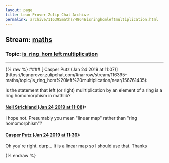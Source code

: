 ```yaml
---
layout: page
title: Lean Prover Zulip Chat Archive 
permalink: archive/116395maths/48648isringhomleftmultiplication.html
---
```


## Stream: [maths](https://leanprover-community.github.io/archive/116395maths/index.html)
### Topic: [is_ring_hom left multiplication](https://leanprover-community.github.io/archive/116395maths/48648isringhomleftmultiplication.html)

---

<base href="https://leanprover.zulipchat.com">
{% raw %}
#### [ Casper Putz (Jan 24 2019 at 11:07)](https://leanprover.zulipchat.com/#narrow/stream/116395-maths/topic/is_ring_hom%20left%20multiplication/near/156761435):
<p>Is the statement that left (or right) mulitiplication by an element of a ring is a ring homomorphism in mathlib?</p>

#### [ Neil Strickland (Jan 24 2019 at 11:08)](https://leanprover.zulipchat.com/#narrow/stream/116395-maths/topic/is_ring_hom%20left%20multiplication/near/156761548):
<p>I hope not.  Presumably you mean "linear map" rather than "ring homomorphism"?</p>

#### [ Casper Putz (Jan 24 2019 at 11:36)](https://leanprover.zulipchat.com/#narrow/stream/116395-maths/topic/is_ring_hom%20left%20multiplication/near/156763124):
<p>Oh you're right. durp... It is a linear map so I should use that. Thanks</p>


{% endraw %}
